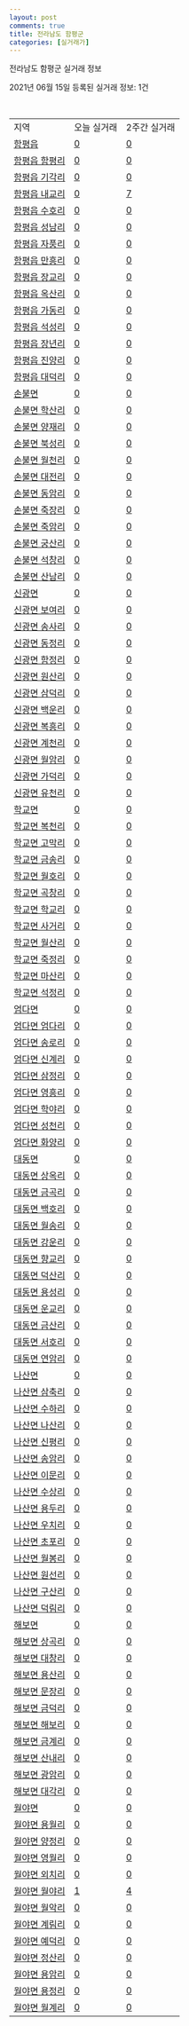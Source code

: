 ```yaml
---
layout: post
comments: true
title: 전라남도 함평군
categories: [실거래가]
---
```


전라남도 함평군 실거래 정보

2021년 06월 15일 등록된 실거래 정보: 1건

<script type="text/javascript">
  google.charts.load('current', {'packages':['corechart']});
  google.charts.setOnLoadCallback(drawChart);

  function drawChart() {
    var data = google.visualization.arrayToDataTable([['거래일', '매매', '전월세', '전매'], ['2021-04', 1, 0, 0], ['2021-05', 5, 0, 1], ['2021-06', 4, 0, 0]]);

    var options = {
      title: '최근 유형별 거래량 추이',
      legend: { position: 'bottom' }
    };

    var chart = new google.visualization.LineChart(document.getElementById('columnchart_material'));
    chart.draw(data, (options));
  }
</script>

<div id="columnchart_material" style="width: 450px; margin-left: -35px"></div>
<br>
<table class="sortable">
  <tr>
    <td>지역</td>
    <td>오늘 실거래</td>
    <td>2주간 실거래</td>
  </tr>

  
  <tr class="item">
    <td><a href="4686025000.html">함평읍</a></td>
    <td><a href="4686025000.html">0</a></td>
    <td><a href="4686025000.html">0</a></td>
  </tr>
    

  <tr class="item">
    <td><a href="4686025021.html">함평읍 함평리</a></td>
    <td><a href="4686025021.html">0</a></td>
    <td><a href="4686025021.html">0</a></td>
  </tr>
    

  <tr class="item">
    <td><a href="4686025022.html">함평읍 기각리</a></td>
    <td><a href="4686025022.html">0</a></td>
    <td><a href="4686025022.html">0</a></td>
  </tr>
    

  <tr class="item">
    <td><a href="4686025023.html">함평읍 내교리</a></td>
    <td><a href="4686025023.html">0</a></td>
    <td><a href="4686025023.html">7</a></td>
  </tr>
    

  <tr class="item">
    <td><a href="4686025024.html">함평읍 수호리</a></td>
    <td><a href="4686025024.html">0</a></td>
    <td><a href="4686025024.html">0</a></td>
  </tr>
    

  <tr class="item">
    <td><a href="4686025025.html">함평읍 성남리</a></td>
    <td><a href="4686025025.html">0</a></td>
    <td><a href="4686025025.html">0</a></td>
  </tr>
    

  <tr class="item">
    <td><a href="4686025026.html">함평읍 자풍리</a></td>
    <td><a href="4686025026.html">0</a></td>
    <td><a href="4686025026.html">0</a></td>
  </tr>
    

  <tr class="item">
    <td><a href="4686025027.html">함평읍 만흥리</a></td>
    <td><a href="4686025027.html">0</a></td>
    <td><a href="4686025027.html">0</a></td>
  </tr>
    

  <tr class="item">
    <td><a href="4686025028.html">함평읍 장교리</a></td>
    <td><a href="4686025028.html">0</a></td>
    <td><a href="4686025028.html">0</a></td>
  </tr>
    

  <tr class="item">
    <td><a href="4686025029.html">함평읍 옥산리</a></td>
    <td><a href="4686025029.html">0</a></td>
    <td><a href="4686025029.html">0</a></td>
  </tr>
    

  <tr class="item">
    <td><a href="4686025030.html">함평읍 가동리</a></td>
    <td><a href="4686025030.html">0</a></td>
    <td><a href="4686025030.html">0</a></td>
  </tr>
    

  <tr class="item">
    <td><a href="4686025031.html">함평읍 석성리</a></td>
    <td><a href="4686025031.html">0</a></td>
    <td><a href="4686025031.html">0</a></td>
  </tr>
    

  <tr class="item">
    <td><a href="4686025032.html">함평읍 장년리</a></td>
    <td><a href="4686025032.html">0</a></td>
    <td><a href="4686025032.html">0</a></td>
  </tr>
    

  <tr class="item">
    <td><a href="4686025033.html">함평읍 진양리</a></td>
    <td><a href="4686025033.html">0</a></td>
    <td><a href="4686025033.html">0</a></td>
  </tr>
    

  <tr class="item">
    <td><a href="4686025034.html">함평읍 대덕리</a></td>
    <td><a href="4686025034.html">0</a></td>
    <td><a href="4686025034.html">0</a></td>
  </tr>
    

  <tr class="item">
    <td><a href="4686031000.html">손불면</a></td>
    <td><a href="4686031000.html">0</a></td>
    <td><a href="4686031000.html">0</a></td>
  </tr>
    

  <tr class="item">
    <td><a href="4686031021.html">손불면 학산리</a></td>
    <td><a href="4686031021.html">0</a></td>
    <td><a href="4686031021.html">0</a></td>
  </tr>
    

  <tr class="item">
    <td><a href="4686031022.html">손불면 양재리</a></td>
    <td><a href="4686031022.html">0</a></td>
    <td><a href="4686031022.html">0</a></td>
  </tr>
    

  <tr class="item">
    <td><a href="4686031023.html">손불면 북성리</a></td>
    <td><a href="4686031023.html">0</a></td>
    <td><a href="4686031023.html">0</a></td>
  </tr>
    

  <tr class="item">
    <td><a href="4686031024.html">손불면 월천리</a></td>
    <td><a href="4686031024.html">0</a></td>
    <td><a href="4686031024.html">0</a></td>
  </tr>
    

  <tr class="item">
    <td><a href="4686031025.html">손불면 대전리</a></td>
    <td><a href="4686031025.html">0</a></td>
    <td><a href="4686031025.html">0</a></td>
  </tr>
    

  <tr class="item">
    <td><a href="4686031026.html">손불면 동암리</a></td>
    <td><a href="4686031026.html">0</a></td>
    <td><a href="4686031026.html">0</a></td>
  </tr>
    

  <tr class="item">
    <td><a href="4686031027.html">손불면 죽장리</a></td>
    <td><a href="4686031027.html">0</a></td>
    <td><a href="4686031027.html">0</a></td>
  </tr>
    

  <tr class="item">
    <td><a href="4686031028.html">손불면 죽암리</a></td>
    <td><a href="4686031028.html">0</a></td>
    <td><a href="4686031028.html">0</a></td>
  </tr>
    

  <tr class="item">
    <td><a href="4686031029.html">손불면 궁산리</a></td>
    <td><a href="4686031029.html">0</a></td>
    <td><a href="4686031029.html">0</a></td>
  </tr>
    

  <tr class="item">
    <td><a href="4686031030.html">손불면 석창리</a></td>
    <td><a href="4686031030.html">0</a></td>
    <td><a href="4686031030.html">0</a></td>
  </tr>
    

  <tr class="item">
    <td><a href="4686031031.html">손불면 산남리</a></td>
    <td><a href="4686031031.html">0</a></td>
    <td><a href="4686031031.html">0</a></td>
  </tr>
    

  <tr class="item">
    <td><a href="4686032000.html">신광면</a></td>
    <td><a href="4686032000.html">0</a></td>
    <td><a href="4686032000.html">0</a></td>
  </tr>
    

  <tr class="item">
    <td><a href="4686032021.html">신광면 보여리</a></td>
    <td><a href="4686032021.html">0</a></td>
    <td><a href="4686032021.html">0</a></td>
  </tr>
    

  <tr class="item">
    <td><a href="4686032022.html">신광면 송사리</a></td>
    <td><a href="4686032022.html">0</a></td>
    <td><a href="4686032022.html">0</a></td>
  </tr>
    

  <tr class="item">
    <td><a href="4686032023.html">신광면 동정리</a></td>
    <td><a href="4686032023.html">0</a></td>
    <td><a href="4686032023.html">0</a></td>
  </tr>
    

  <tr class="item">
    <td><a href="4686032024.html">신광면 함정리</a></td>
    <td><a href="4686032024.html">0</a></td>
    <td><a href="4686032024.html">0</a></td>
  </tr>
    

  <tr class="item">
    <td><a href="4686032025.html">신광면 원산리</a></td>
    <td><a href="4686032025.html">0</a></td>
    <td><a href="4686032025.html">0</a></td>
  </tr>
    

  <tr class="item">
    <td><a href="4686032026.html">신광면 삼덕리</a></td>
    <td><a href="4686032026.html">0</a></td>
    <td><a href="4686032026.html">0</a></td>
  </tr>
    

  <tr class="item">
    <td><a href="4686032027.html">신광면 백운리</a></td>
    <td><a href="4686032027.html">0</a></td>
    <td><a href="4686032027.html">0</a></td>
  </tr>
    

  <tr class="item">
    <td><a href="4686032028.html">신광면 복흥리</a></td>
    <td><a href="4686032028.html">0</a></td>
    <td><a href="4686032028.html">0</a></td>
  </tr>
    

  <tr class="item">
    <td><a href="4686032029.html">신광면 계천리</a></td>
    <td><a href="4686032029.html">0</a></td>
    <td><a href="4686032029.html">0</a></td>
  </tr>
    

  <tr class="item">
    <td><a href="4686032030.html">신광면 월암리</a></td>
    <td><a href="4686032030.html">0</a></td>
    <td><a href="4686032030.html">0</a></td>
  </tr>
    

  <tr class="item">
    <td><a href="4686032031.html">신광면 가덕리</a></td>
    <td><a href="4686032031.html">0</a></td>
    <td><a href="4686032031.html">0</a></td>
  </tr>
    

  <tr class="item">
    <td><a href="4686032032.html">신광면 유천리</a></td>
    <td><a href="4686032032.html">0</a></td>
    <td><a href="4686032032.html">0</a></td>
  </tr>
    

  <tr class="item">
    <td><a href="4686033000.html">학교면</a></td>
    <td><a href="4686033000.html">0</a></td>
    <td><a href="4686033000.html">0</a></td>
  </tr>
    

  <tr class="item">
    <td><a href="4686033021.html">학교면 복천리</a></td>
    <td><a href="4686033021.html">0</a></td>
    <td><a href="4686033021.html">0</a></td>
  </tr>
    

  <tr class="item">
    <td><a href="4686033022.html">학교면 고막리</a></td>
    <td><a href="4686033022.html">0</a></td>
    <td><a href="4686033022.html">0</a></td>
  </tr>
    

  <tr class="item">
    <td><a href="4686033023.html">학교면 금송리</a></td>
    <td><a href="4686033023.html">0</a></td>
    <td><a href="4686033023.html">0</a></td>
  </tr>
    

  <tr class="item">
    <td><a href="4686033024.html">학교면 월호리</a></td>
    <td><a href="4686033024.html">0</a></td>
    <td><a href="4686033024.html">0</a></td>
  </tr>
    

  <tr class="item">
    <td><a href="4686033025.html">학교면 곡창리</a></td>
    <td><a href="4686033025.html">0</a></td>
    <td><a href="4686033025.html">0</a></td>
  </tr>
    

  <tr class="item">
    <td><a href="4686033026.html">학교면 학교리</a></td>
    <td><a href="4686033026.html">0</a></td>
    <td><a href="4686033026.html">0</a></td>
  </tr>
    

  <tr class="item">
    <td><a href="4686033027.html">학교면 사거리</a></td>
    <td><a href="4686033027.html">0</a></td>
    <td><a href="4686033027.html">0</a></td>
  </tr>
    

  <tr class="item">
    <td><a href="4686033028.html">학교면 월산리</a></td>
    <td><a href="4686033028.html">0</a></td>
    <td><a href="4686033028.html">0</a></td>
  </tr>
    

  <tr class="item">
    <td><a href="4686033029.html">학교면 죽정리</a></td>
    <td><a href="4686033029.html">0</a></td>
    <td><a href="4686033029.html">0</a></td>
  </tr>
    

  <tr class="item">
    <td><a href="4686033030.html">학교면 마산리</a></td>
    <td><a href="4686033030.html">0</a></td>
    <td><a href="4686033030.html">0</a></td>
  </tr>
    

  <tr class="item">
    <td><a href="4686033031.html">학교면 석정리</a></td>
    <td><a href="4686033031.html">0</a></td>
    <td><a href="4686033031.html">0</a></td>
  </tr>
    

  <tr class="item">
    <td><a href="4686034000.html">엄다면</a></td>
    <td><a href="4686034000.html">0</a></td>
    <td><a href="4686034000.html">0</a></td>
  </tr>
    

  <tr class="item">
    <td><a href="4686034021.html">엄다면 엄다리</a></td>
    <td><a href="4686034021.html">0</a></td>
    <td><a href="4686034021.html">0</a></td>
  </tr>
    

  <tr class="item">
    <td><a href="4686034022.html">엄다면 송로리</a></td>
    <td><a href="4686034022.html">0</a></td>
    <td><a href="4686034022.html">0</a></td>
  </tr>
    

  <tr class="item">
    <td><a href="4686034023.html">엄다면 신계리</a></td>
    <td><a href="4686034023.html">0</a></td>
    <td><a href="4686034023.html">0</a></td>
  </tr>
    

  <tr class="item">
    <td><a href="4686034024.html">엄다면 삼정리</a></td>
    <td><a href="4686034024.html">0</a></td>
    <td><a href="4686034024.html">0</a></td>
  </tr>
    

  <tr class="item">
    <td><a href="4686034025.html">엄다면 영흥리</a></td>
    <td><a href="4686034025.html">0</a></td>
    <td><a href="4686034025.html">0</a></td>
  </tr>
    

  <tr class="item">
    <td><a href="4686034026.html">엄다면 학야리</a></td>
    <td><a href="4686034026.html">0</a></td>
    <td><a href="4686034026.html">0</a></td>
  </tr>
    

  <tr class="item">
    <td><a href="4686034027.html">엄다면 성천리</a></td>
    <td><a href="4686034027.html">0</a></td>
    <td><a href="4686034027.html">0</a></td>
  </tr>
    

  <tr class="item">
    <td><a href="4686034028.html">엄다면 화양리</a></td>
    <td><a href="4686034028.html">0</a></td>
    <td><a href="4686034028.html">0</a></td>
  </tr>
    

  <tr class="item">
    <td><a href="4686035000.html">대동면</a></td>
    <td><a href="4686035000.html">0</a></td>
    <td><a href="4686035000.html">0</a></td>
  </tr>
    

  <tr class="item">
    <td><a href="4686035021.html">대동면 상옥리</a></td>
    <td><a href="4686035021.html">0</a></td>
    <td><a href="4686035021.html">0</a></td>
  </tr>
    

  <tr class="item">
    <td><a href="4686035022.html">대동면 금곡리</a></td>
    <td><a href="4686035022.html">0</a></td>
    <td><a href="4686035022.html">0</a></td>
  </tr>
    

  <tr class="item">
    <td><a href="4686035023.html">대동면 백호리</a></td>
    <td><a href="4686035023.html">0</a></td>
    <td><a href="4686035023.html">0</a></td>
  </tr>
    

  <tr class="item">
    <td><a href="4686035024.html">대동면 월송리</a></td>
    <td><a href="4686035024.html">0</a></td>
    <td><a href="4686035024.html">0</a></td>
  </tr>
    

  <tr class="item">
    <td><a href="4686035025.html">대동면 강운리</a></td>
    <td><a href="4686035025.html">0</a></td>
    <td><a href="4686035025.html">0</a></td>
  </tr>
    

  <tr class="item">
    <td><a href="4686035026.html">대동면 향교리</a></td>
    <td><a href="4686035026.html">0</a></td>
    <td><a href="4686035026.html">0</a></td>
  </tr>
    

  <tr class="item">
    <td><a href="4686035027.html">대동면 덕산리</a></td>
    <td><a href="4686035027.html">0</a></td>
    <td><a href="4686035027.html">0</a></td>
  </tr>
    

  <tr class="item">
    <td><a href="4686035028.html">대동면 용성리</a></td>
    <td><a href="4686035028.html">0</a></td>
    <td><a href="4686035028.html">0</a></td>
  </tr>
    

  <tr class="item">
    <td><a href="4686035029.html">대동면 운교리</a></td>
    <td><a href="4686035029.html">0</a></td>
    <td><a href="4686035029.html">0</a></td>
  </tr>
    

  <tr class="item">
    <td><a href="4686035030.html">대동면 금산리</a></td>
    <td><a href="4686035030.html">0</a></td>
    <td><a href="4686035030.html">0</a></td>
  </tr>
    

  <tr class="item">
    <td><a href="4686035031.html">대동면 서호리</a></td>
    <td><a href="4686035031.html">0</a></td>
    <td><a href="4686035031.html">0</a></td>
  </tr>
    

  <tr class="item">
    <td><a href="4686035032.html">대동면 연암리</a></td>
    <td><a href="4686035032.html">0</a></td>
    <td><a href="4686035032.html">0</a></td>
  </tr>
    

  <tr class="item">
    <td><a href="4686036000.html">나산면</a></td>
    <td><a href="4686036000.html">0</a></td>
    <td><a href="4686036000.html">0</a></td>
  </tr>
    

  <tr class="item">
    <td><a href="4686036021.html">나산면 삼축리</a></td>
    <td><a href="4686036021.html">0</a></td>
    <td><a href="4686036021.html">0</a></td>
  </tr>
    

  <tr class="item">
    <td><a href="4686036022.html">나산면 수하리</a></td>
    <td><a href="4686036022.html">0</a></td>
    <td><a href="4686036022.html">0</a></td>
  </tr>
    

  <tr class="item">
    <td><a href="4686036023.html">나산면 나산리</a></td>
    <td><a href="4686036023.html">0</a></td>
    <td><a href="4686036023.html">0</a></td>
  </tr>
    

  <tr class="item">
    <td><a href="4686036024.html">나산면 신평리</a></td>
    <td><a href="4686036024.html">0</a></td>
    <td><a href="4686036024.html">0</a></td>
  </tr>
    

  <tr class="item">
    <td><a href="4686036025.html">나산면 송암리</a></td>
    <td><a href="4686036025.html">0</a></td>
    <td><a href="4686036025.html">0</a></td>
  </tr>
    

  <tr class="item">
    <td><a href="4686036026.html">나산면 이문리</a></td>
    <td><a href="4686036026.html">0</a></td>
    <td><a href="4686036026.html">0</a></td>
  </tr>
    

  <tr class="item">
    <td><a href="4686036027.html">나산면 수상리</a></td>
    <td><a href="4686036027.html">0</a></td>
    <td><a href="4686036027.html">0</a></td>
  </tr>
    

  <tr class="item">
    <td><a href="4686036028.html">나산면 용두리</a></td>
    <td><a href="4686036028.html">0</a></td>
    <td><a href="4686036028.html">0</a></td>
  </tr>
    

  <tr class="item">
    <td><a href="4686036029.html">나산면 우치리</a></td>
    <td><a href="4686036029.html">0</a></td>
    <td><a href="4686036029.html">0</a></td>
  </tr>
    

  <tr class="item">
    <td><a href="4686036030.html">나산면 초포리</a></td>
    <td><a href="4686036030.html">0</a></td>
    <td><a href="4686036030.html">0</a></td>
  </tr>
    

  <tr class="item">
    <td><a href="4686036031.html">나산면 월봉리</a></td>
    <td><a href="4686036031.html">0</a></td>
    <td><a href="4686036031.html">0</a></td>
  </tr>
    

  <tr class="item">
    <td><a href="4686036032.html">나산면 원선리</a></td>
    <td><a href="4686036032.html">0</a></td>
    <td><a href="4686036032.html">0</a></td>
  </tr>
    

  <tr class="item">
    <td><a href="4686036033.html">나산면 구산리</a></td>
    <td><a href="4686036033.html">0</a></td>
    <td><a href="4686036033.html">0</a></td>
  </tr>
    

  <tr class="item">
    <td><a href="4686036034.html">나산면 덕림리</a></td>
    <td><a href="4686036034.html">0</a></td>
    <td><a href="4686036034.html">0</a></td>
  </tr>
    

  <tr class="item">
    <td><a href="4686037000.html">해보면</a></td>
    <td><a href="4686037000.html">0</a></td>
    <td><a href="4686037000.html">0</a></td>
  </tr>
    

  <tr class="item">
    <td><a href="4686037021.html">해보면 상곡리</a></td>
    <td><a href="4686037021.html">0</a></td>
    <td><a href="4686037021.html">0</a></td>
  </tr>
    

  <tr class="item">
    <td><a href="4686037022.html">해보면 대창리</a></td>
    <td><a href="4686037022.html">0</a></td>
    <td><a href="4686037022.html">0</a></td>
  </tr>
    

  <tr class="item">
    <td><a href="4686037023.html">해보면 용산리</a></td>
    <td><a href="4686037023.html">0</a></td>
    <td><a href="4686037023.html">0</a></td>
  </tr>
    

  <tr class="item">
    <td><a href="4686037024.html">해보면 문장리</a></td>
    <td><a href="4686037024.html">0</a></td>
    <td><a href="4686037024.html">0</a></td>
  </tr>
    

  <tr class="item">
    <td><a href="4686037025.html">해보면 금덕리</a></td>
    <td><a href="4686037025.html">0</a></td>
    <td><a href="4686037025.html">0</a></td>
  </tr>
    

  <tr class="item">
    <td><a href="4686037026.html">해보면 해보리</a></td>
    <td><a href="4686037026.html">0</a></td>
    <td><a href="4686037026.html">0</a></td>
  </tr>
    

  <tr class="item">
    <td><a href="4686037027.html">해보면 금계리</a></td>
    <td><a href="4686037027.html">0</a></td>
    <td><a href="4686037027.html">0</a></td>
  </tr>
    

  <tr class="item">
    <td><a href="4686037028.html">해보면 산내리</a></td>
    <td><a href="4686037028.html">0</a></td>
    <td><a href="4686037028.html">0</a></td>
  </tr>
    

  <tr class="item">
    <td><a href="4686037029.html">해보면 광암리</a></td>
    <td><a href="4686037029.html">0</a></td>
    <td><a href="4686037029.html">0</a></td>
  </tr>
    

  <tr class="item">
    <td><a href="4686037030.html">해보면 대각리</a></td>
    <td><a href="4686037030.html">0</a></td>
    <td><a href="4686037030.html">0</a></td>
  </tr>
    

  <tr class="item">
    <td><a href="4686038000.html">월야면</a></td>
    <td><a href="4686038000.html">0</a></td>
    <td><a href="4686038000.html">0</a></td>
  </tr>
    

  <tr class="item">
    <td><a href="4686038021.html">월야면 용월리</a></td>
    <td><a href="4686038021.html">0</a></td>
    <td><a href="4686038021.html">0</a></td>
  </tr>
    

  <tr class="item">
    <td><a href="4686038022.html">월야면 양정리</a></td>
    <td><a href="4686038022.html">0</a></td>
    <td><a href="4686038022.html">0</a></td>
  </tr>
    

  <tr class="item">
    <td><a href="4686038023.html">월야면 영월리</a></td>
    <td><a href="4686038023.html">0</a></td>
    <td><a href="4686038023.html">0</a></td>
  </tr>
    

  <tr class="item">
    <td><a href="4686038024.html">월야면 외치리</a></td>
    <td><a href="4686038024.html">0</a></td>
    <td><a href="4686038024.html">0</a></td>
  </tr>
    

  <tr class="item">
    <td><a href="4686038025.html">월야면 월야리</a></td>
    <td><a href="4686038025.html">1</a></td>
    <td><a href="4686038025.html">4</a></td>
  </tr>
    

  <tr class="item">
    <td><a href="4686038026.html">월야면 월악리</a></td>
    <td><a href="4686038026.html">0</a></td>
    <td><a href="4686038026.html">0</a></td>
  </tr>
    

  <tr class="item">
    <td><a href="4686038027.html">월야면 계림리</a></td>
    <td><a href="4686038027.html">0</a></td>
    <td><a href="4686038027.html">0</a></td>
  </tr>
    

  <tr class="item">
    <td><a href="4686038028.html">월야면 예덕리</a></td>
    <td><a href="4686038028.html">0</a></td>
    <td><a href="4686038028.html">0</a></td>
  </tr>
    

  <tr class="item">
    <td><a href="4686038029.html">월야면 정산리</a></td>
    <td><a href="4686038029.html">0</a></td>
    <td><a href="4686038029.html">0</a></td>
  </tr>
    

  <tr class="item">
    <td><a href="4686038030.html">월야면 용암리</a></td>
    <td><a href="4686038030.html">0</a></td>
    <td><a href="4686038030.html">0</a></td>
  </tr>
    

  <tr class="item">
    <td><a href="4686038031.html">월야면 용정리</a></td>
    <td><a href="4686038031.html">0</a></td>
    <td><a href="4686038031.html">0</a></td>
  </tr>
    

  <tr class="item">
    <td><a href="4686038032.html">월야면 월계리</a></td>
    <td><a href="4686038032.html">0</a></td>
    <td><a href="4686038032.html">0</a></td>
  </tr>
    


</table>


    